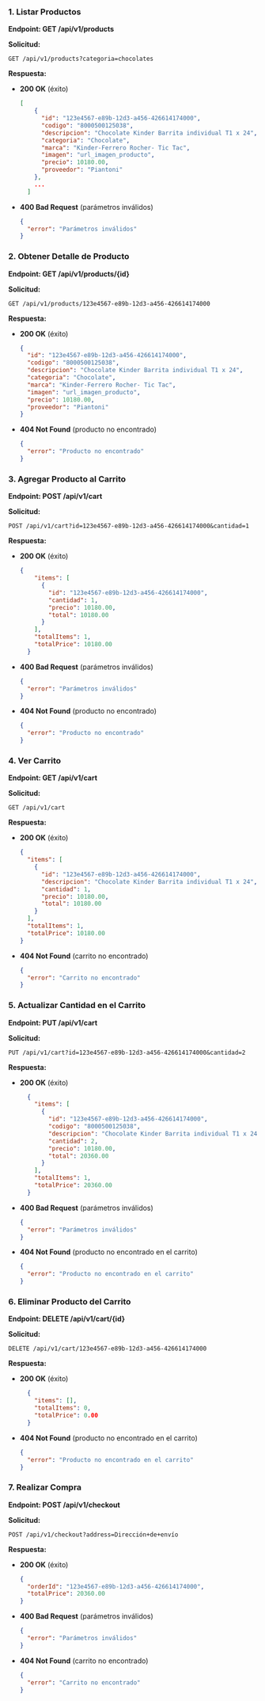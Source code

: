 
### 1. Listar Productos
**Endpoint: GET /api/v1/products**

**Solicitud:**
```
GET /api/v1/products?categoria=chocolates
```

**Respuesta:**
- **200 OK** (éxito)
  ```json
  [
      {
        "id": "123e4567-e89b-12d3-a456-426614174000",
        "codigo": "8000500125038",
        "descripcion": "Chocolate Kinder Barrita individual T1 x 24",
        "categoria": "Chocolate",
        "marca": "Kinder-Ferrero Rocher- Tic Tac",
        "imagen": "url_imagen_producto",
        "precio": 10180.00,
        "proveedor": "Piantoni"
      },
      ...
    ]
  ```
- **400 Bad Request** (parámetros inválidos)
  ```json
  {
    "error": "Parámetros inválidos"
  }
  ```

### 2. Obtener Detalle de Producto
**Endpoint: GET /api/v1/products/{id}**

**Solicitud:**
```
GET /api/v1/products/123e4567-e89b-12d3-a456-426614174000
```

**Respuesta:**
- **200 OK** (éxito)
  ```json
  {
    "id": "123e4567-e89b-12d3-a456-426614174000",
    "codigo": "8000500125038",
    "descripcion": "Chocolate Kinder Barrita individual T1 x 24",
    "categoria": "Chocolate",
    "marca": "Kinder-Ferrero Rocher- Tic Tac",
    "imagen": "url_imagen_producto",
    "precio": 10180.00,
    "proveedor": "Piantoni"
  }
  ```
- **404 Not Found** (producto no encontrado)
  ```json
  {
    "error": "Producto no encontrado"
  }
  ```

### 3. Agregar Producto al Carrito
**Endpoint: POST /api/v1/cart**

**Solicitud:**
```
POST /api/v1/cart?id=123e4567-e89b-12d3-a456-426614174000&cantidad=1
```

**Respuesta:**
- **200 OK** (éxito)
  ```json
  {
      "items": [
        {
          "id": "123e4567-e89b-12d3-a456-426614174000",
          "cantidad": 1,
          "precio": 10180.00,
          "total": 10180.00
        }
      ],
      "totalItems": 1,
      "totalPrice": 10180.00
    }
  ```
- **400 Bad Request** (parámetros inválidos)
  ```json
  {
    "error": "Parámetros inválidos"
  }
  ```
- **404 Not Found** (producto no encontrado)
  ```json
  {
    "error": "Producto no encontrado"
  }
  ```

### 4. Ver Carrito
**Endpoint: GET /api/v1/cart**

**Solicitud:**
```
GET /api/v1/cart
```

**Respuesta:**
- **200 OK** (éxito)
  ```json
  {
    "items": [
      {
        "id": "123e4567-e89b-12d3-a456-426614174000",
        "descripcion": "Chocolate Kinder Barrita individual T1 x 24",
        "cantidad": 1,
        "precio": 10180.00,
        "total": 10180.00
      }
    ],
    "totalItems": 1,
    "totalPrice": 10180.00
  }
  ```
- **404 Not Found** (carrito no encontrado)
  ```json
  {
    "error": "Carrito no encontrado"
  }
  ```

### 5. Actualizar Cantidad en el Carrito
**Endpoint: PUT /api/v1/cart**

**Solicitud:**
```
PUT /api/v1/cart?id=123e4567-e89b-12d3-a456-426614174000&cantidad=2
```

**Respuesta:**
- **200 OK** (éxito)
  ```json
    {
      "items": [
        {
          "id": "123e4567-e89b-12d3-a456-426614174000",
          "codigo": "8000500125038",
          "descripcion": "Chocolate Kinder Barrita individual T1 x 24",
          "cantidad": 2,
          "precio": 10180.00,
          "total": 20360.00
        }
      ],
      "totalItems": 1,
      "totalPrice": 20360.00
    }
  ```
- **400 Bad Request** (parámetros inválidos)
  ```json
  {
    "error": "Parámetros inválidos"
  }
  ```
- **404 Not Found** (producto no encontrado en el carrito)
  ```json
  {
    "error": "Producto no encontrado en el carrito"
  }
  ```

### 6. Eliminar Producto del Carrito
**Endpoint: DELETE /api/v1/cart/{id}**

**Solicitud:**
```
DELETE /api/v1/cart/123e4567-e89b-12d3-a456-426614174000
```

**Respuesta:**
- **200 OK** (éxito)
  ```json
    {
      "items": [],
      "totalItems": 0,
      "totalPrice": 0.00
    }
  ```
- **404 Not Found** (producto no encontrado en el carrito)
  ```json
  {
    "error": "Producto no encontrado en el carrito"
  }
  ```

### 7. Realizar Compra
**Endpoint: POST /api/v1/checkout**

**Solicitud:**
```
POST /api/v1/checkout?address=Dirección+de+envío
```

**Respuesta:**
- **200 OK** (éxito)
  ```json
  {
    "orderId": "123e4567-e89b-12d3-a456-426614174000",
    "totalPrice": 20360.00
  }
  ```
- **400 Bad Request** (parámetros inválidos)
  ```json
  {
    "error": "Parámetros inválidos"
  }
  ```
- **404 Not Found** (carrito no encontrado)
  ```json
  {
    "error": "Carrito no encontrado"
  }
  ```
